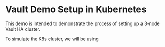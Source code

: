 # Vault Demo Setup in Kubernetes

This demo is intended to demonstrate the process of setting up a 3-node Vault HA cluster.

To simulate the K8s cluster, we will be using

